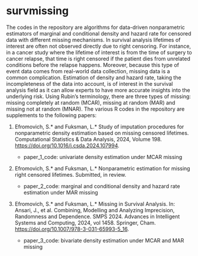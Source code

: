 # survmissing

The codes in the repository are algorithms for data-driven nonparametric estimators of marginal and conditional density and hazard rate for censored data with different missing mechanisms. In survival analysis lifetimes of interest are often not observed directly due to right censoring. For instance, in a cancer study where the lifetime of interest is from the time of surgery to cancer relapse, that time is right censored if the patient dies from unrelated conditions before the relapse happens. Moreover, 
because this type of event data comes from real-world data collection, missing data is a common complication. Estimation of density and hazard rate, taking the incompleteness of the data into account, is of interest in the survival analysis field as it can allow experts to have more accurate insights into the underlying risk.
Using Rubin’s terminology, there are three types of missing: missing completely at random (MCAR), missing at random (MAR) and missing not at random (MNAR). The various R codes in the repository are supplements to the following papers: 

1.	Efromovich, S.* and Fuksman, L.* Study of imputation procedures for nonparametric density estimation based on missing censored lifetimes. Computational Statistics & Data Analysis, 2024, Volume 198. https://doi.org/10.1016/j.csda.2024.107994.
    - paper_1_code: univariate density estimation under MCAR missing

2.	Efromovich, S.* and Fuksman, L.* Nonparametric estimation for missing right censored lifetimes. Submitted, in review.
    - paper_2_code: marginal and conditional density and hazard rate estimation under MAR missing	 

3.	Efromovich, S.* and Fuksman, L.* Missing in Survival Analysis. In: Ansari, J., et al. Combining, Modelling and Analyzing Imprecision, Randomness and Dependence. SMPS 2024. Advances in Intelligent Systems and Computing, 2024, vol 1458. Springer, Cham. https://doi.org/10.1007/978-3-031-65993-5_16.
	- paper_3_code: bivariate density estimation under MCAR and MAR missing 

